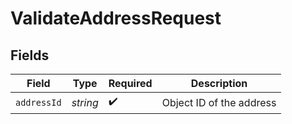 # ValidateAddressRequest


## Fields

| Field                    | Type                     | Required                 | Description              |
| ------------------------ | ------------------------ | ------------------------ | ------------------------ |
| `addressId`              | *string*                 | :heavy_check_mark:       | Object ID of the address |